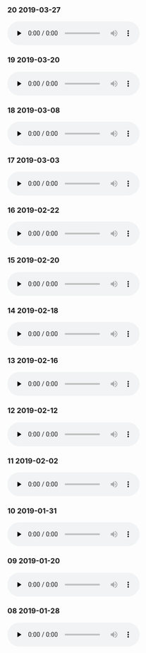 ### 20 2019-03-27
<audio id="audio" controls="controls" preload="none">
    <source id="mp3" src="../../audio/self/20.m4a">
</audio>

### 19 2019-03-20
<audio id="audio" controls="controls" preload="none">
    <source id="mp3" src="../../audio/self/19.m4a">
</audio>

### 18 2019-03-08
<audio id="audio" controls="controls" preload="none">
    <source id="mp3" src="../../audio/self/18.m4a">
</audio>

### 17 2019-03-03
<audio id="audio" controls="controls" preload="none">
    <source id="mp3" src="../../audio/self/17.m4a">
</audio>

### 16 2019-02-22
<audio id="audio" controls="controls" preload="none">
    <source id="mp3" src="../../audio/self/16.m4a">
</audio>

### 15 2019-02-20
<audio id="audio" controls="controls" preload="none">
    <source id="mp3" src="../../audio/self/15.m4a">
</audio>

### 14 2019-02-18
<audio id="audio" controls="controls" preload="none">
    <source id="mp3" src="../../audio/self/14.m4a">
</audio>

### 13 2019-02-16
<audio id="audio" controls="controls" preload="none">
    <source id="mp3" src="../../audio/self/13.m4a">
</audio>

### 12 2019-02-12
<audio id="audio" controls="controls" preload="none">
    <source id="mp3" src="../../audio/self/12.m4a">
</audio>

### 11 2019-02-02
<audio id="audio" controls="controls" preload="none">
    <source id="mp3" src="../../audio/self/11.m4a">
</audio>

### 10 2019-01-31
<audio id="audio" controls="controls" preload="none">
    <source id="mp3" src="../../audio/self/10.m4a">
</audio>

### 09 2019-01-20
<audio id="audio" controls="controls" preload="none">
    <source id="mp3" src="../../audio/self/09.m4a">
</audio>

### 08 2019-01-28
<audio id="audio" controls="controls" preload="none">
    <source id="mp3" src="../../audio/self/08.m4a">
</audio>